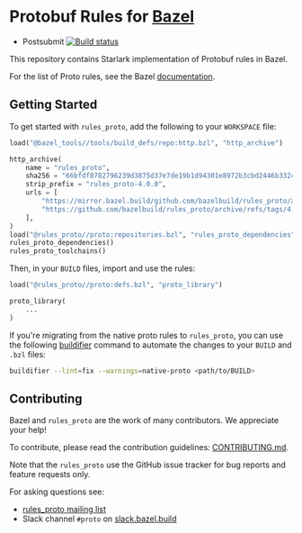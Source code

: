 # Protobuf Rules for [Bazel](https://bazel.build)

* Postsubmit [![Build status](https://badge.buildkite.com/26d40f574d6f6026928bc271780782e5f168fe7e3595ea6d79.svg?branch=master)](https://buildkite.com/bazel/rules-proto)

This repository contains Starlark implementation of Protobuf rules in Bazel.

For the list of Proto rules, see the Bazel
[documentation](https://docs.bazel.build/versions/master/be/overview.html).

## Getting Started

To get started with `rules_proto`, add the following to your `WORKSPACE` file:

```python
load("@bazel_tools//tools/build_defs/repo:http.bzl", "http_archive")

http_archive(
    name = "rules_proto",
    sha256 = "66bfdf8782796239d3875d37e7de19b1d94301e8972b3cbd2446b332429b4df1",
    strip_prefix = "rules_proto-4.0.0",
    urls = [
        "https://mirror.bazel.build/github.com/bazelbuild/rules_proto/archive/refs/tags/4.0.0.tar.gz",
        "https://github.com/bazelbuild/rules_proto/archive/refs/tags/4.0.0.tar.gz",
    ],
)
load("@rules_proto//proto:repositories.bzl", "rules_proto_dependencies", "rules_proto_toolchains")
rules_proto_dependencies()
rules_proto_toolchains()
```

Then, in your `BUILD` files, import and use the rules:

```python
load("@rules_proto//proto:defs.bzl", "proto_library")

proto_library(
    ...
)
```

If you're migrating from the native proto rules to `rules_proto`, you can use
the following [buildifier](https://github.com/bazelbuild/buildtools/blob/master/buildifier/README.md)
command to automate the changes to your `BUILD` and `.bzl` files:

```bash
buildifier --lint=fix --warnings=native-proto <path/to/BUILD>
```

## Contributing

Bazel and `rules_proto` are the work of many contributors.
We appreciate your help!

To contribute, please read the contribution guidelines:
[CONTRIBUTING.md](https://github.com/bazelbuild/rules_proto/blob/master/CONTRIBUTING.md).

Note that the `rules_proto` use the GitHub issue tracker for bug reports and
feature requests only.

For asking questions see:

* [rules_proto mailing list](https://groups.google.com/forum/#!forum/proto-bazel-discuss)
* Slack channel `#proto` on [slack.bazel.build](https://slack.bazel.build)
